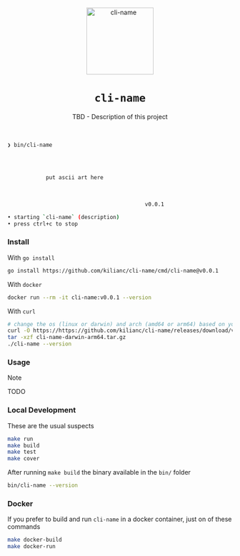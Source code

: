 <!-- markdownlint-disable MD041 MD033 -->

<p align="center">
  <br>
  <img src="https://github.com/kilianc/base-golang-cli/assets/385716/a04a114e-6f17-4160-a768-43291f3639de" alt="cli-name" width="150">
</p>

<p>
  <h1 align="center"><code>cli-name</code></h1>
</p>

<p align="center">
  TBD - Description of this project
  <br><br><br>
</p>

```sh
❯ bin/cli-name

                                          
                                          
                                          
            put ascii art here            
                                          
                                          
                                          
                                           v0.0.1

• starting `cli-name` (description)
• press ctrl+c to stop
````

### Install

With `go install`

```sh
go install https://github.com/kilianc/cli-name/cmd/cli-name@v0.0.1
```

With `docker`

```sh
docker run --rm -it cli-name:v0.0.1 --version
```

With `curl`

```sh
# change the os (linux or darwin) and arch (amd64 or arm64) based on your machine
curl -O https://https://github.com/kilianc/cli-name/releases/download/v0.0.1/cli-name-darwin-arm64.tar.gz
tar -xzf cli-name-darwin-arm64.tar.gz
./cli-name --version
```

### Usage

> [!NOTE]
> TODO

### Local Development

These are the usual suspects

```sh
make run
make build
make test
make cover
```

After running `make build` the binary available in the `bin/` folder

```sh
bin/cli-name --version
```

### Docker

If you prefer to build and run `cli-name` in a docker container, just on of these commands

````sh
make docker-build
make docker-run
````
